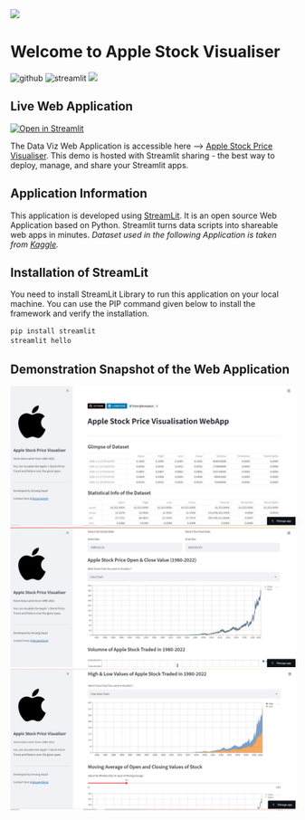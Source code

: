 
<img src="https://streamlit.io/images/brand/streamlit-logo-secondary-colormark-darktext.png" />

# Welcome to Apple Stock Visualiser 
<div>
<img src="https://img.shields.io/badge/GitHub-100000?style=for-the-badge&logo=github&logoColor=white" alt="github"/>
<img src="https://img.shields.io/badge/Made%20with-StreamLit-red?style=for-the-badge&logo=StreamLit" alt="streamlit" />
<img src="http://ForTheBadge.com/images/badges/built-with-science.svg" />
</div>

## Live Web Application 
[![Open in Streamlit](https://static.streamlit.io/badges/streamlit_badge_black_white.svg)](https://share.streamlit.io/devangdayal/streamlit-applestock/main/appleStock.py)

The Data Viz Web Application is accessible here --> [Apple Stock Price Visualiser](https://share.streamlit.io/devangdayal/streamlit-applestock/main/appleStock.py). This demo is hosted with Streamlit sharing - the best way to deploy, manage, and share your Streamlit apps.

## Application Information
This application is developed using [StreamLit](https://streamlit.io/). It is an open source Web Application based on Python. Streamlit turns data scripts into shareable web apps in minutes.
<em>Dataset used in the following Application is taken from [Kaggle](https://www.kaggle.com/kalilurrahman/apple-stock-data-live-and-latest-from-ipo-date).</em>


## Installation of StreamLit 
You need to install StreamLit Library to run this application on your local machine. You can use the PIP command given below to install the framework and verify the installation.

```python
pip install streamlit
streamlit hello
```

## Demonstration Snapshot of the Web Application

<img src="/Demo/Demo1.JPG" />
<img src="/Demo/Demo2.JPG" />
<img src="/Demo/Demo3.JPG" />

